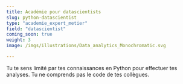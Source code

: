 ```yaml
---
title: Académie pour datascientists
slug: python-datascientist
type: "academie_expert_metier"
field: "datascientist"
coming_soon: true
weight: 3
image: /imgs/illustrations/Data_analytics_Monochromatic.svg

---
```


Tu te sens limité par tes connaissances en Python pour effectuer tes analyses. Tu ne comprends pas le code de tes
collègues.